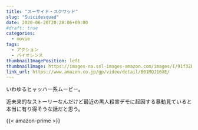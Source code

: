 ```yaml
---
title: "スーサイド・スクワッド"
slug: "Suicidesquad"
date: 2020-06-20T20:28:06+09:00
#draft: true
categories:
  - movie
tags:
  - アクション 
  - バイオレンス 
thumbnailImagePosition: left
thumbnailImage: https://images-na.ssl-images-amazon.com/images/I/91f3ZBoMdiL._SX600_.jpg
link_url: https://www.amazon.co.jp/gp/video/detail/B01MQJ16XE/
---
```

いわゆるヒャッハー系ムービー。
<!--more-->
近未来的なストーリーなんだけど最近の黒人殺害デモに起因する暴動見ていると本当に有り得そうな話だと思う。

{{< amazon-prime >}}
